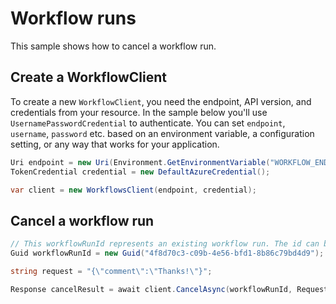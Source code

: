 # Workflow runs

This sample shows how to cancel a workflow run.

## Create a WorkflowClient

To create a new `WorkflowClient`, you need the endpoint, API version, and credentials from your resource. In the sample below you'll use `UsernamePasswordCredential` to authenticate.
You can set `endpoint`, `username`, `password` etc. based on an environment variable, a configuration setting, or any way that works for your application.

```C# Snippet:Azure_Analytics_Purview_Workflows_CreateClient
Uri endpoint = new Uri(Environment.GetEnvironmentVariable("WORKFLOW_ENDPOINT"));
TokenCredential credential = new DefaultAzureCredential();

var client = new WorkflowsClient(endpoint, credential);
```

## Cancel a workflow run

```C# Snippet:Azure_Analytics_Purview_Workflows_CancelWorkflowRun
// This workflowRunId represents an existing workflow run. The id can be obtained by calling GetWorkflowRunsAsync API.
Guid workflowRunId = new Guid("4f8d70c3-c09b-4e56-bfd1-8b86c79bd4d9");

string request = "{\"comment\":\"Thanks!\"}";

Response cancelResult = await client.CancelAsync(workflowRunId, RequestContent.Create(request));
```
